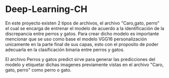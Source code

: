 # Deep-Learning-CH
En este proyecto existen 2 tipos de archivos, el archivo "Caro,gato, perro" el cual se encarga de entrenar el modelo de acuerdo a la identificación de la discrepancia
entre perros y gatos. Para crear dicho modelo es importante mencionar que se uso como base el modelo VGG16 personalización unicamente en la parte final de sus capas, 
esto con el proposito de poder adecuarla en la clasificación binaria entre perros y gatos.

El archivo Perros y gatos predict sirve para generar las predicciones del modelo y etiquetar dichas imagenes previamente vistas en el archivo "Caro, gato, perro" como 
perro o gato.
